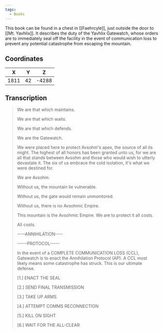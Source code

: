 ```yaml
---
tags:
  - Books
---
```


This book can be found in a chest in [[Faehrcyle]], just outside the door to [[Mt. Yavhlix]]. It describes the duty of the Yavhlix Gatewatch, whose orders are to immediately seal off the facility in the event of communication loss to prevent any potential catastrophe from escaping the mountain.

## Coordinates
| **X** | **Y** | **Z** |
| :---: | :---: | :---: |
| 1811  |  42   | -4288 |

## Transcription
> We are that which maintains.
>
> We are that which waits.
>
> We are that which defends.
>
> We are the Gatewatch.
>
> We were placed here to protect Avsohm's apex, the source of all its might. The highest of all honors has been granted unto us, for we are all that stands between Avsohm and those who would wish to utterly devastate it. The six of us embrace the cold isolation, it's what we were destined for.
>
> We are Avsohm.
>
> Without us, the mountain lie vulnerable.
>
> Without us, the gate would remain unmonitored.
>
> Without us, there is no Avsohmic Empire.
>
> This mountain is the Avsohmic Empire.
> We are to protect it all costs.
>
> All costs.
>
> ----ANNIHILATION----
>
> -----PROTOCOL-----
>
> In the event of a COMPLETE COMMUNICATION LOSS (CCL), Gatewatch is to enact the Annihilation Protocol (AP). A CCL most likely means some catastrophe has struck. This is our ultimate defense.
>
> [1.] ENACT THE SEAL
>
> [2.] SEND FINAL TRANSMISSION
>
> [3.] TAKE UP ARMS
>
> [4.] ATTEMPT COMMS RECONNECTION
>
> [5.] KILL ON SIGHT
>
> [6.] WAIT FOR THE ALL-CLEAR

